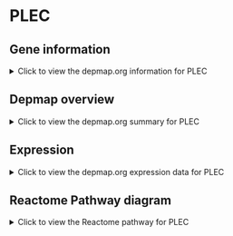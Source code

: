 <h1>PLEC</h1>

<h2>Gene information</h2>
<details>
  <summary>Click to view the depmap.org information for PLEC</summary>
  <p><a href="https://depmap.org/portal/gene/PLEC?tab=about" target="_BLANK">Open page in a new tab...</a></p>
  <iframe src="https://depmap.org/portal/gene/PLEC?tab=about" style="border:none;width:100%;height:800px"></iframe>
</details>

<h2>Depmap overview</h2>
<details>
  <summary>Click to view the depmap.org summary for PLEC</summary>
  <p><a href="https://depmap.org/portal/gene/PLEC?tab=overview" target="_BLANK">Open page in a new tab...</a></p>
  <iframe src="https://depmap.org/portal/gene/PLEC?tab=overview" style="border:none;width:100%;height:800px"></iframe>
</details>

<h2>Expression</h2>
<details>
  <summary>Click to view the depmap.org expression data for PLEC</summary>
  <p><a href="https://depmap.org/portal/gene/PLEC?tab=characterization" target="_BLANK">Open page in a new tab...</a></p>
  <iframe src="https://depmap.org/portal/gene/PLEC?tab=characterization" style="border:none;width:100%;height:800px"></iframe>
</details>



<h2>Reactome Pathway diagram</h2>
<details>
  <summary>Click to view the Reactome pathway for PLEC</summary>
  <p><a href="https://reactome.org/PathwayBrowser/#/R-HSA-446107" target="_BLANK">Open page in a new tab...</a></p>
  <p>Type I hemidesmosome assembly</p>
<iframe src="https://reactome.org/PathwayBrowser/#/R-HSA-446107" style="border:none;width:100%;height:800px"></iframe>
</details>



